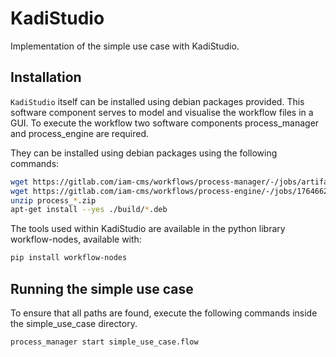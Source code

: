# KadiStudio
Implementation of the simple use case with KadiStudio.

## Installation
`KadiStudio` itself can be installed using debian packages provided. This software component
serves to model and visualise the workflow files in a GUI. To execute the workflow two software
components process_manager and process_engine are required.

They can be installed using debian packages using the following commands:
```sh
wget https://gitlab.com/iam-cms/workflows/process-manager/-/jobs/artifacts/master/download?job=pack_deb -O process_manager.zip
wget https://gitlab.com/iam-cms/workflows/process-engine/-/jobs/1764662488/artifacts/download -O process_engine.zip
unzip process_*.zip
apt-get install --yes ./build/*.deb
```
The tools used within KadiStudio are available in the python library workflow-nodes,
available with:

```sh
pip install workflow-nodes
```

## Running the simple use case

To ensure that all paths are found, execute the following commands inside the simple_use_case directory.
```sh
process_manager start simple_use_case.flow
```
